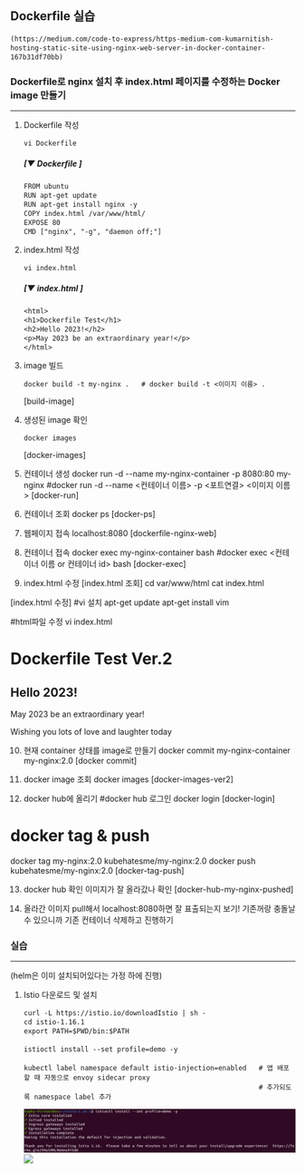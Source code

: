 ## Dockerfile 실습 
    (https://medium.com/code-to-express/https-medium-com-kumarnitish-hosting-static-site-using-nginx-web-server-in-docker-container-167b31df70bb)

    
### Dockerfile로 nginx 설치 후 index.html 페이지를 수정하는 Docker image 만들기
---
1. Dockerfile 작성
    ```
    vi Dockerfile
    ```
    
    ##### [▼ Dockerfile ]
      ```
      FROM ubuntu
      RUN apt-get update
      RUN apt-get install nginx -y
      COPY index.html /var/www/html/
      EXPOSE 80
      CMD ["nginx", "-g", "daemon off;"]
      ```

2. index.html 작성
    ```
    vi index.html
    ```
    
    ##### [▼ index.html ]
      ```
      <html>
      <h1>Dockerfile Test</h1>
      <h2>Hello 2023!</h2>
      <p>May 2023 be an extraordinary year!</p>
      </html>
      ```
      
3. image 빌드
    ```
    docker build -t my-nginx .   # docker build -t <이미지 이름> .
    ```
    [build-image]
    
    
4. 생성된 image 확인
    ```
    docker images
    ```
    [docker-images]

5. 컨테이너 생성  docker run -d --name my-nginx-container -p 8080:80 my-nginx   #docker run -d --name <컨테이너 이름> -p <포트연결> <이미지 이름>
[docker-run]
6. 컨테이너 조회 docker ps
[docker-ps]
7. 웹페이지 접속
localhost:8080
[dockerfile-nginx-web]
8. 컨테이너 접속 docker exec my-nginx-container bash  #docker exec <컨테이너 이름 or 컨테이너 id> bash
[docker-exec]
9. index.html 수정
[index.html 조회]
cd var/www/html
cat index.html

[index.html 수정]
#vi 설치
apt-get update
apt-get install vim

#html파일 수정
vi index.html

<html>
<h1>Dockerfile Test Ver.2</h1>
<h2>Hello 2023!</h2>
  <p>May 2023 be an extraordinary year!</p>
  <p>Wishing you lots of love and laughter today<p>
</html>

10. 현재 container 상태를 image로 만들기
docker commit my-nginx-container my-nginx:2.0
[docker commit]

11. docker image 조회
docker images
[docker-images-ver2]

12. docker hub에 올리기
#docker hub 로그인
docker login
[docker-login]

# docker tag & push
docker tag my-nginx:2.0 kubehatesme/my-nginx:2.0
docker push kubehatesme/my-nginx:2.0
[docker-tag-push]

13. docker hub 확인
이미지가 잘 올라갔나 확인
[docker-hub-my-nginx-pushed]

14. 올라간 이미지 pull해서 localhost:8080하면 잘 표출되는지 보기!
    기존꺼랑 충돌날 수 있으니까 기존 컨테이너 삭제하고 진행하기



### 실습
---
(helm은 이미 설치되어있다는 가정 하에 진행)
1. Istio 다운로드 및 설치
    ```
    curl -L https://istio.io/downloadIstio | sh -
    cd istio-1.16.1
    export PATH=$PWD/bin:$PATH
    
    istioctl install --set profile=demo -y
    
    kubectl label namespace default istio-injection=enabled   # 앱 배포할 때 자동으로 envoy sidecar proxy 
                                                              # 추가되도록 namespace label 추가                     
    ```
    ![](https://github.com/KubeHatesMe/datacon-k8s/blob/master/image/istio-install.png?raw=true)
    ![](https://github.com/KubeHatesMe/datacon-k8s/blob/master/image/istio-inject.png?raw=true)
